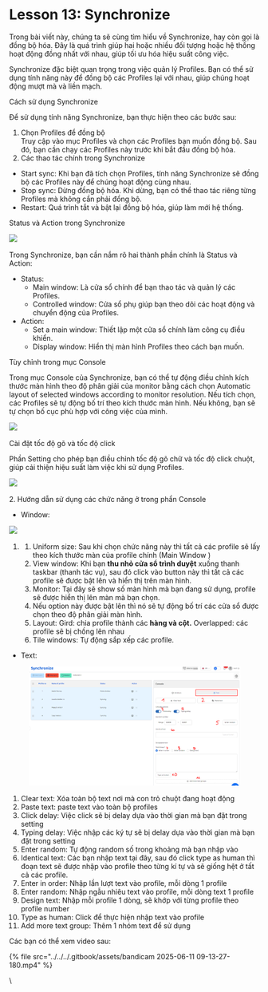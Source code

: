 # Lesson 13: Synchronize

Trong bài viết này, chúng ta sẽ cùng tìm hiểu về Synchronize, hay còn gọi là đồng bộ hóa. Đây là quá trình giúp hai hoặc nhiều đối tượng hoặc hệ thống hoạt động đồng nhất với nhau, giúp tối ưu hóa hiệu suất công việc.

Synchronize đặc biệt quan trọng trong việc quản lý Profiles. Bạn có thể sử dụng tính năng này để đồng bộ các Profiles lại với nhau, giúp chúng hoạt động mượt mà và liền mạch.

Cách sử dụng Synchronize

Để sử dụng tính năng Synchronize, bạn thực hiện theo các bước sau:

1. Chọn Profiles để đồng bộ\
   Truy cập vào mục Profiles và chọn các Profiles bạn muốn đồng bộ. Sau đó, bạn cần chạy các Profiles này trước khi bắt đầu đồng bộ hóa.
2. Các thao tác chính trong Synchronize

* Start sync: Khi bạn đã tích chọn Profiles, tính năng Synchronize sẽ đồng bộ các Profiles này để chúng hoạt động cùng nhau.
* Stop sync: Dừng đồng bộ hóa. Khi dừng, bạn có thể thao tác riêng từng Profiles mà không cần phải đồng bộ.
* Restart: Quá trình tắt và bật lại đồng bộ hóa, giúp làm mới hệ thống.

Status và Action trong Synchronize

![](http://education.hidemium.io/wp-content/uploads/2024/04/Transfer-15.png)

Trong Synchronize, bạn cần nắm rõ hai thành phần chính là Status và Action:

* Status:
  * Main window: Là cửa sổ chính để bạn thao tác và quản lý các Profiles.
  * Controlled window: Cửa sổ phụ giúp bạn theo dõi các hoạt động và chuyển động của Profiles.
* Action:
  * Set a main window: Thiết lập một cửa sổ chính làm công cụ điều khiển.
  * Display window: Hiển thị màn hình Profiles theo cách bạn muốn.

Tùy chỉnh trong mục Console

Trong mục Console của Synchronize, bạn có thể tự động điều chỉnh kích thước màn hình theo độ phân giải của monitor bằng cách chọn Automatic layout of selected windows according to monitor resolution. Nếu tích chọn, các Profiles sẽ tự động bố trí theo kích thước màn hình. Nếu không, bạn sẽ tự chọn bố cục phù hợp với công việc của mình.

![](http://education.hidemium.io/wp-content/uploads/2024/04/Transfer-16.png)

&#x20;

Cài đặt tốc độ gõ và tốc độ click

Phần Setting cho phép bạn điều chỉnh tốc độ gõ chữ và tốc độ click chuột, giúp cải thiện hiệu suất làm việc khi sử dụng Profiles.

&#x20;

![](https://i.imgur.com/zvPB0XY.png)



&#x20;

2\. Hướng dẫn sử dụng các chức năng ở trong phần Console

* Window:

![](http://education.hidemium.io/wp-content/uploads/2025/04/photo_2025-04-25_14-46-52.jpg)

&#x20;

&#x20;

1.
   1. Uniform size: Sau khi chọn chức năng này thì tất cả các profile sẽ lấy theo kích thước màn của profile chính (Main Window )
   2. View window: Khi bạn **thu nhỏ cửa sổ trình duyệt** xuống thanh taskbar (thanh tác vụ), sau đó click vào button này thì tất cả các profile sẽ được bật lên và hiển thị trên màn hình.
   3. Monitor: Tại đây sẽ show số màn hình mà bạn đang sử dụng, profile sẽ được hiển thị lên màn mà bạn chọn.
   4. Nếu option này được bật lên thì nó sẽ tự động bố trí các cửa sổ được chọn theo độ phân giải màn hình.
   5. Layout: Gird: chia profile thành các **hàng và cột.** Overlapped: các profile sẽ bị chồng lên nhau
   6. Tile windows: Tự động sắp xếp các profile.

&#x20;

* Text:

<figure><img src="../../../.gitbook/assets/image (36).png" alt=""><figcaption></figcaption></figure>



&#x20;

1. Clear text: Xóa toàn bộ text nơi mà con trỏ chuột đang hoạt động
2. Paste text: paste text vào toàn bộ profiles
3. Click delay: Việc click sẽ bị delay dựa vào thời gian mà bạn đặt trong setting
4. Typing delay: Việc nhập các ký tự sẽ bị delay dựa vào thời gian mà bạn đặt trong setting
5. Enter random: Tự động random số trong khoảng mà bạn nhập vào
6. Identical text: Các bạn nhập text tại đây, sau đó click type as human thì đoạn text sẽ được nhập vào profile theo từng kí tự và sẽ giống hệt ở tất cả các profile.
7. Enter in order: Nhập lần lượt text vào profile, mỗi dòng 1 profile
8. Enter random: Nhập ngẫu nhiêu text vào profile, mỗi dòng text 1 profile
9. Design text: Nhập mỗi profile 1 dòng, sẽ khớp với từng profile theo profile number
10. Type as human: Click để thực hiện nhập text vào profile
11. Add more text group: Thêm 1 nhóm text để sử dụng



Các bạn có thể xem video sau:

{% file src="../../../.gitbook/assets/bandicam 2025-06-11 09-13-27-180.mp4" %}

\
